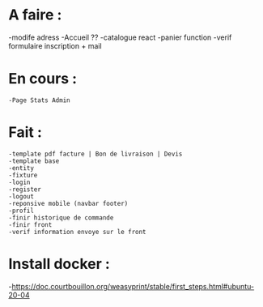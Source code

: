 # A faire :
 -modife adress 
    -Accueil ??
    -catalogue react
    -panier function
    -verif formulaire inscription + mail

    
# En cours :
    -Page Stats Admin


# Fait :
    -template pdf facture | Bon de livraison | Devis
    -template base
    -entity
    -fixture
    -login
    -register
    -logout
    -reponsive mobile (navbar footer)
    -profil
    -finir historique de commande
    -finir front
    -verif information envoye sur le front

# Install docker :
-https://doc.courtbouillon.org/weasyprint/stable/first_steps.html#ubuntu-20-04